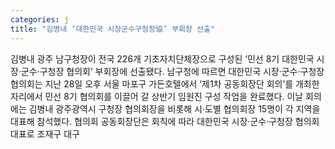 ```yaml
---
categories: j
title: "김병내 ‘대한민국 시장군수구청장協’ 부회장 선출"
---
```

김병내 광주 남구청장이 전국 226개 기초자치단체장으로 구성된 ‘민선 8기 대한민국 시장‧군수‧구청장 협의회’ 부회장에 선출됐다. 남구청에 따르면 대한민국 시장‧군수‧구청장 협의회는 지난 28일 오후 서울 마포구 가든호텔에서 ‘제1차 공동회장단 회의’를 개최한 자리에서 민선 8기 협의회를 이끌어 갈 상반기 임원진 구성 작업을 완료했다. 이날 회의에는 김병내 광주광역시 구청장 협의회장을 비롯해 시‧도별 협의회장 15명이 각 지역을 대표해 참석했다. 협의회 공동회장단은 회칙에 따라 대한민국 시장‧군수‧구청장 협의회 대표로 조재구 대구